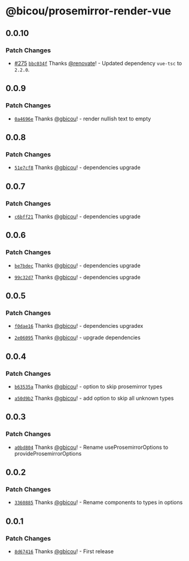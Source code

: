 # @bicou/prosemirror-render-vue

## 0.0.10

### Patch Changes

- [#275](https://github.com/gbicou/prosemirror-render/pull/275) [`bbc034f`](https://github.com/gbicou/prosemirror-render/commit/bbc034f624d602e805ea50627f112d59a84d6fa9) Thanks [@renovate](https://github.com/apps/renovate)! - Updated dependency `vue-tsc` to `2.2.0`.

## 0.0.9

### Patch Changes

- [`0a4696e`](https://github.com/gbicou/prosemirror-render/commit/0a4696e272bdb2e80d969c7651f1218de48b8bc6) Thanks [@gbicou](https://github.com/gbicou)! - render nullish text to empty

## 0.0.8

### Patch Changes

- [`51e7cf8`](https://github.com/gbicou/prosemirror-render/commit/51e7cf8a6ac2689934529d40ec000867733f0704) Thanks [@gbicou](https://github.com/gbicou)! - dependencies upgrade

## 0.0.7

### Patch Changes

- [`c6bff21`](https://github.com/gbicou/prosemirror-render/commit/c6bff213969d9bf8c497e3925459c9093bda9539) Thanks [@gbicou](https://github.com/gbicou)! - dependencies upgrade

## 0.0.6

### Patch Changes

- [`be7bdec`](https://github.com/gbicou/prosemirror-render/commit/be7bdec05037c59e0cb0ae3513110dc19da3942c) Thanks [@gbicou](https://github.com/gbicou)! - dependencies upgrade

- [`99c32d7`](https://github.com/gbicou/prosemirror-render/commit/99c32d7698205af5f46a3b64254a544dccc3cadd) Thanks [@gbicou](https://github.com/gbicou)! - dependencies upgrade

## 0.0.5

### Patch Changes

- [`f0dae16`](https://github.com/gbicou/prosemirror-render/commit/f0dae1646271daf1fbf2bf72bc7f3cf83cb643cd) Thanks [@gbicou](https://github.com/gbicou)! - dependencies upgradex

- [`2e06095`](https://github.com/gbicou/prosemirror-render/commit/2e0609526b193914359235554e8c752eab3527a8) Thanks [@gbicou](https://github.com/gbicou)! - upgrade dependencies

## 0.0.4

### Patch Changes

- [`b63535a`](https://github.com/gbicou/prosemirror-render/commit/b63535a26ec5c138bf1a5d1856b74536ee4a6474) Thanks [@gbicou](https://github.com/gbicou)! - option to skip prosemirror types

- [`a50d9b2`](https://github.com/gbicou/prosemirror-render/commit/a50d9b27ab538f7b3ce3dca0ac48212f6977214b) Thanks [@gbicou](https://github.com/gbicou)! - add option to skip all unknown types

## 0.0.3

### Patch Changes

- [`a0bd804`](https://github.com/gbicou/prosemirror-render/commit/a0bd80439351ce96a57d76c7bac45bda3d54ae36) Thanks [@gbicou](https://github.com/gbicou)! - Rename useProsemirrorOptions to provideProsemirrorOptions

## 0.0.2

### Patch Changes

- [`3360885`](https://github.com/gbicou/prosemirror-render/commit/336088566980e1738bd087e982d7c749c0e120dd) Thanks [@gbicou](https://github.com/gbicou)! - Rename components to types in options

## 0.0.1

### Patch Changes

- [`8d67416`](https://github.com/gbicou/prosemirror-render/commit/8d67416cb051bb62fbea9ec528046502a24df649) Thanks [@gbicou](https://github.com/gbicou)! - First release
